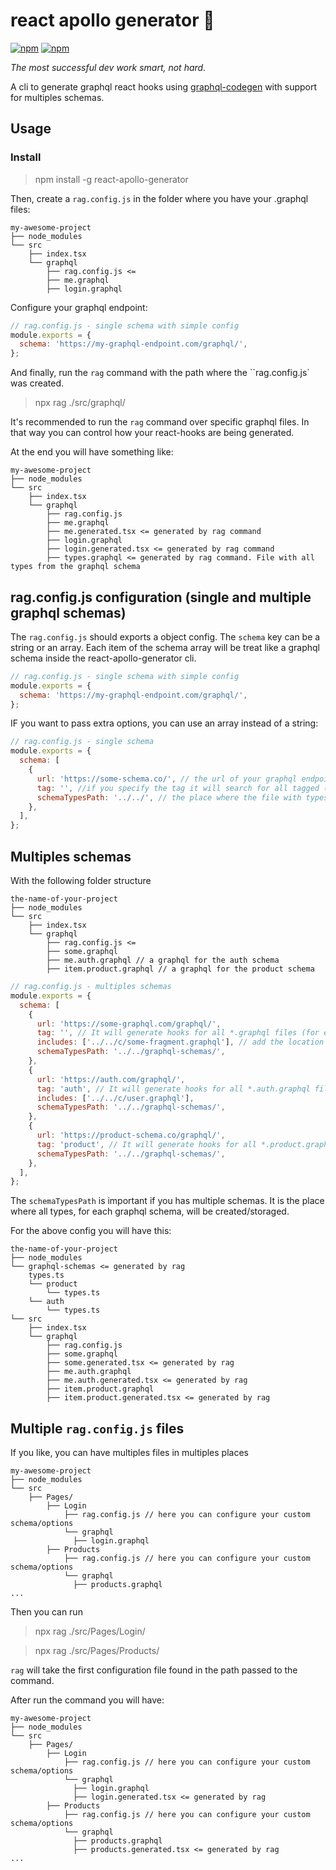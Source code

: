 # react apollo generator 🔧
[![npm](https://img.shields.io/npm/dm/react-apollo-generator)](https://www.npmjs.com/package/react-apollo-generator) [![npm](https://img.shields.io/npm/v/react-apollo-generator)](https://www.npmjs.com/package/react-apollo-generator)

_The most successful dev work smart, not hard._


A cli to generate graphql react hooks using [graphql-codegen](https://github.com/dotansimha/graphql-code-generator) with support for multiples schemas.

## Usage

### Install
> npm install -g react-apollo-generator

Then, create a `rag.config.js` in the folder where you have your .graphql files:
```
my-awesome-project
├── node_modules
└── src
    ├── index.tsx
    └── graphql
        ├── rag.config.js <=
        ├── me.graphql
        ├── login.graphql
```

Configure your graphql endpoint:
```js
// rag.config.js - single schema with simple config
module.exports = {
  schema: 'https://my-graphql-endpoint.com/graphql/',
};
```
And finally, run the `rag` command with the path where the ``rag.config.js` was created.
> npx rag ./src/graphql/

It's recommended to run the `rag` command over specific graphql files. In that way you can control how your react-hooks are being generated.

At the end you will have something like:
```
my-awesome-project
├── node_modules
└── src
    ├── index.tsx
    └── graphql
        ├── rag.config.js
        ├── me.graphql
        ├── me.generated.tsx <= generated by rag command
        ├── login.graphql
        ├── login.generated.tsx <= generated by rag command
        ├── types.graphql <= generated by rag command. File with all types from the graphql schema
```


## rag.config.js configuration (single and multiple graphql schemas)

The `rag.config.js` should exports a object config. The `schema` key can be a string or an array. Each item of the schema array will be treat like a graphql schema inside the react-apollo-generator cli.

```js
// rag.config.js - single schema with simple config
module.exports = {
  schema: 'https://my-graphql-endpoint.com/graphql/',
};
```

IF you want to pass extra options, you can use an array instead of a string:

```js
// rag.config.js - single schema
module.exports = {
  schema: [
    {
      url: 'https://some-schema.co/', // the url of your graphql endpoint
      tag: '', //if you specify the tag it will search for all tagged (*.<tag>.graphql) files
      schemaTypesPath: '../../', // the place where the file with types for the graphql schema should be created.
    },
  ],
};
```

## Multiples schemas

With the following folder structure
```
the-name-of-your-project
├── node_modules
└── src
    ├── index.tsx
    └── graphql
        ├── rag.config.js <=
        ├── some.graphql
        ├── me.auth.graphql // a graphql for the auth schema
        ├── item.product.graphql // a graphql for the product schema
```
```js
// rag.config.js - multiples schemas
module.exports = {
  schema: [
    {
      url: 'https://some-graphql.com/graphql/',
      tag: '', // It will generate hooks for all *.graphql files (for example, some.graphql)
      includes: ['../../c/some-fragment.graphql'], // add the location of fragments used in your graphql queries.
      schemaTypesPath: '../../graphql-schemas/',
    },
    {
      url: 'https://auth.com/graphql/',
      tag: 'auth', // It will generate hooks for all *.auth.graphql files (for example, me.auth.graphql)
      includes: ['../../c/user.graphql'],
      schemaTypesPath: '../../graphql-schemas/',
    },
    {
      url: 'https://product-schema.co/graphql/',
      tag: 'product', // It will generate hooks for all *.product.graphql files (for example, item.product.graphql)
      schemaTypesPath: '../../graphql-schemas/',
    },
  ],
};
```

The `schemaTypesPath` is important if you has multiple schemas. It is the place where all types, for each graphql schema, will be created/storaged.

For the above config you will have this:
```
the-name-of-your-project
├── node_modules
└── graphql-schemas <= generated by rag
    types.ts
    └── product
        └── types.ts
    └── auth
        └── types.ts
└── src
    ├── index.tsx
    └── graphql
        ├── rag.config.js
        ├── some.graphql
        ├── some.generated.tsx <= generated by rag
        ├── me.auth.graphql
        ├── me.auth.generated.tsx <= generated by rag
        ├── item.product.graphql
        ├── item.product.generated.tsx <= generated by rag
```

## Multiple `rag.config.js` files
If you like, you can have multiples files in multiples places

```
my-awesome-project
├── node_modules
└── src
    ├── Pages/
        ├── Login
            ├── rag.config.js // here you can configure your custom schema/options
            └── graphql
              ├── login.graphql
        ├── Products
            ├── rag.config.js // here you can configure your custom schema/options
            └── graphql
              ├── products.graphql
...
```
Then you can run
> npx rag ./src/Pages/Login/

> npx rag ./src/Pages/Products/

`rag` will take the first configuration file found in the path passed to the command.

After run the command you will have:
```
my-awesome-project
├── node_modules
└── src
    ├── Pages/
        ├── Login
            ├── rag.config.js // here you can configure your custom schema/options
            └── graphql
              ├── login.graphql
              ├── login.generated.tsx <= generated by rag
        ├── Products
            ├── rag.config.js // here you can configure your custom schema/options
            └── graphql
              ├── products.graphql
              ├── products.generated.tsx <= generated by rag
...
```


